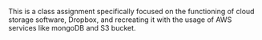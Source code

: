 This is a class assignment specifically focused on the functioning of cloud storage software, Dropbox, and recreating it with the usage of AWS services like mongoDB and S3 bucket.
